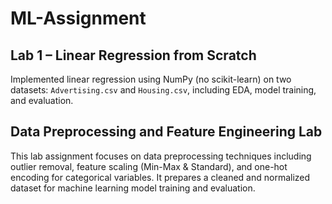 <h1>ML-Assignment</h1>

<h2>Lab 1 – Linear Regression from Scratch</h2>

Implemented linear regression using NumPy (no scikit-learn) on two datasets: `Advertising.csv` and `Housing.csv`, including EDA, model training, and evaluation.

<h2>Data Preprocessing and Feature Engineering Lab</h2>

This lab assignment focuses on data preprocessing techniques including outlier removal, feature scaling (Min-Max & Standard), and one-hot encoding for categorical variables.
It prepares a cleaned and normalized dataset for machine learning model training and evaluation.
